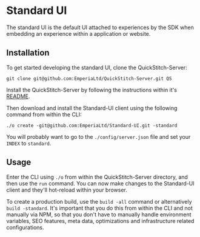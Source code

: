 # Standard UI
The standard UI is the default UI attached to experiences by the SDK when embedding an experience within a application
or website.

## Installation
To get started developing the standard UI, clone the QuickStitch-Server:

```console
git clone git@github.com:EmperiaLtd/QuickStitch-Server.git QS
```

Install the QuickStitch-Server by following the instructions within it's
[README](https://github.com/EmperiaLtd/QuickStitch-Server/blob/Production/README.md).

Then download and install the Standard-UI client using the following command from within the CLI:

```console
./o create -git@github.com:EmperiaLtd/Standard-UI.git -standard
```

You will probably want to go to the `./config/server.json` file and set your `INDEX` to `standard`.

## Usage
Enter the CLI using `./o` from within the QuickStitch-Server directory, and then use the `run` command.
You can now make changes to the Standard-UI client and they'll hot-reload within your browser.

To create a production build, use the `build -all` command or alternatively `build -standard`.
It's important that you do this from within the CLI and not manually via NPM, so that you don't have to manually
handle environment variables, SEO features, meta data, optimizations and infrastructure related configurations.

